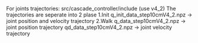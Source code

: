 For joints trajectories: src/cascade_controller/include (use v4_2)
The trajectories are seperate into 2 plase
1.Init
  q_init_data_step10cmV4_2.npz -> joint position and velocity trajectory
2.Walk
  q_data_step10cmV4_2.npz -> joint position trajectory
  qd_data_step10cmV4_2.npz -> joint velocity trajectory
